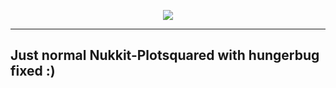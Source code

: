 <p align="center">
    <img src="https://i.imgur.com/Kd7N6uf.png">
</p>

---

## Just normal Nukkit-Plotsquared with hungerbug fixed :)
